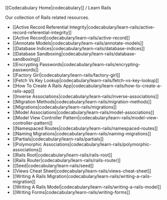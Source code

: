 <!-- ---title: Learn Rails --->

[[Codecabulary Home|codecabulary]] / Learn Rails

Our collection of Rails related resources.

* [[Active Record Referential Integrity|codecabulary/learn-rails/active-record-referential-integrity]]
* [[Active Record|codecabulary/learn-rails/active-record]]
* [[Annotate Models|codecabulary/learn-rails/annotate-models]]
* [[Database Indices|codecabulary/learn-rails/database-indices]]
* [[Database Sandboxing|codecabulary/learn-rails/database-sandboxing]]
* [[Encrypting Passwords|codecabulary/learn-rails/encrypting-passwords]]
* [[Factory Girl|codecabulary/learn-rails/factory-girl]]
* [[Fetch Vs Key Lookup|codecabulary/learn-rails/fetch-vs-key-lookup]]
* [[How To Create A Rails App|codecabulary/learn-rails/how-to-create-a-rails-app]]
* [[Inverse Associations|codecabulary/learn-rails/inverse-associations]]
* [[Migration Methods|codecabulary/learn-rails/migration-methods]]
* [[Migrations|codecabulary/learn-rails/migrations]]
* [[Model Associations|codecabulary/learn-rails/model-associations]]
* [[Model View Controller Pattern|codecabulary/learn-rails/model-view-controller-pattern]]
* [[Namespaced Routes|codecabulary/learn-rails/namespaced-routes]]
* [[Naming Migrations|codecabulary/learn-rails/naming-migrations]]
* [[Partials|codecabulary/learn-rails/partials]]
* [[Polymorphic Associations|codecabulary/learn-rails/polymorphic-associations]]
* [[Rails Root|codecabulary/learn-rails/rails-root]]
* [[Rails Router|codecabulary/learn-rails/rails-router]]
* [[Seed|codecabulary/learn-rails/seed]]
* [[Views Cheat Sheet|codecabulary/learn-rails/views-cheat-sheet]]
* [[Writing A Rails Migration|codecabulary/learn-rails/writing-a-rails-migration]]
* [[Writing A Rails Model|codecabulary/learn-rails/writing-a-rails-model]]
* [[Writing Forms|codecabulary/learn-rails/writing-forms]]